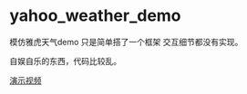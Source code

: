 yahoo_weather_demo
==================

模仿雅虎天气demo 只是简单搭了一个框架 交互细节都没有实现。

自娱自乐的东西，代码比较乱。


[演示视频](http://zhangxi.me)

